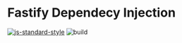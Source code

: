 # Fastify Dependecy Injection
[![js-standard-style](https://img.shields.io/badge/code%20style-standard-brightgreen.svg?style=flat)](http://standardjs.com) ![build](https://github.com/ynwd/fastify-di/workflows/build/badge.svg)